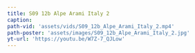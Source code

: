 ```yaml
---
title: S09 12b Alpe Arami Italy 2
caption:
path-vid: 'assets/vids/S09_12b_Alpe_Arami_Italy_2.mp4'
path-poster: 'assets/images/S09_12b_Alpe_Arami_Italy_2.jpg'
yt-url: 'https://youtu.be/W7Z-7_QJLow'
---
```

